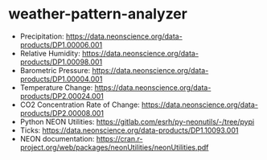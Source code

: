 # weather-pattern-analyzer
* Precipitation: https://data.neonscience.org/data-products/DP1.00006.001
* Relative Humidity: https://data.neonscience.org/data-products/DP1.00098.001
* Barometric Pressure: https://data.neonscience.org/data-products/DP1.00004.001
* Temperature Change: https://data.neonscience.org/data-products/DP2.00024.001
* CO2 Concentration Rate of Change: https://data.neonscience.org/data-products/DP2.00008.001
* Python NEON Utilities: https://gitlab.com/esrh/py-neonutils/-/tree/pypi
* Ticks: https://data.neonscience.org/data-products/DP1.10093.001
* NEON documentation: https://cran.r-project.org/web/packages/neonUtilities/neonUtilities.pdf
